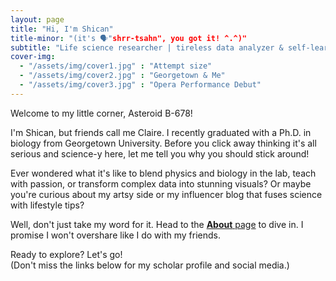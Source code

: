 ```yaml
---
layout: page
title: "Hi, I'm Shican"
title-minor: "(it's 🗣️"shrr-tsahn", you got it! ^.^)"
subtitle: "Life science researcher | tireless data analyzer & self-learner | excellent lecturer | open to hire"
cover-img: 
  - "/assets/img/cover1.jpg" : "Attempt size"
  - "/assets/img/cover2.jpg" : "Georgetown & Me"
  - "/assets/img/cover3.jpg" : "Opera Performance Debut"
---
```

Welcome to my little corner, Asteroid B-678!

I'm Shican, but friends call me Claire. I recently graduated with a Ph.D. in biology from Georgetown University. Before you click away thinking it's all serious and science-y here, let me tell you why you should stick around!

Ever wondered what it's like to blend physics and biology in the lab, teach with passion, or transform complex data into stunning visuals? Or maybe you're curious about my artsy side or my influencer blog that fuses science with lifestyle tips?

Well, don't just take my word for it. Head to the [**About** page](about) to dive in. I promise I won't overshare like I do with my friends.

Ready to explore? Let's go!   
(Don't miss the links below for my scholar profile and social media.)
